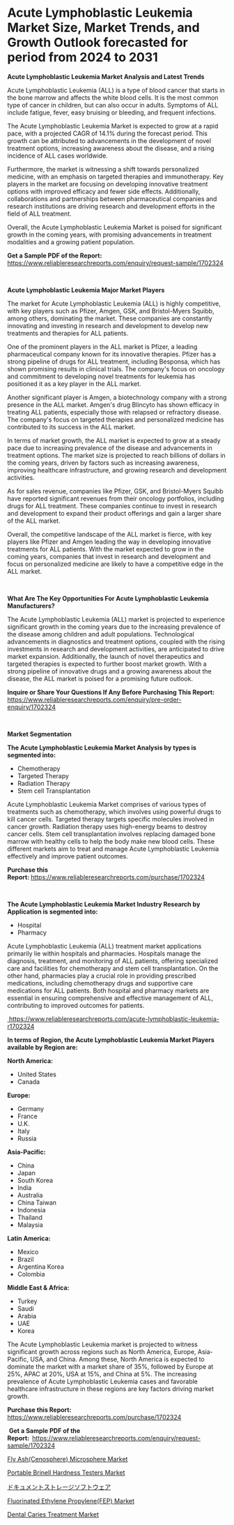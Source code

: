 <p><h1>Acute Lymphoblastic Leukemia Market Size, Market Trends, and Growth Outlook forecasted for period from 2024 to 2031</h1></p><p><strong>Acute Lymphoblastic Leukemia Market Analysis and Latest Trends</strong></p>
<p><p>Acute Lymphoblastic Leukemia (ALL) is a type of blood cancer that starts in the bone marrow and affects the white blood cells. It is the most common type of cancer in children, but can also occur in adults. Symptoms of ALL include fatigue, fever, easy bruising or bleeding, and frequent infections.</p><p>The Acute Lymphoblastic Leukemia Market is expected to grow at a rapid pace, with a projected CAGR of 14.1% during the forecast period. This growth can be attributed to advancements in the development of novel treatment options, increasing awareness about the disease, and a rising incidence of ALL cases worldwide.</p><p>Furthermore, the market is witnessing a shift towards personalized medicine, with an emphasis on targeted therapies and immunotherapy. Key players in the market are focusing on developing innovative treatment options with improved efficacy and fewer side effects. Additionally, collaborations and partnerships between pharmaceutical companies and research institutions are driving research and development efforts in the field of ALL treatment.</p><p>Overall, the Acute Lymphoblastic Leukemia Market is poised for significant growth in the coming years, with promising advancements in treatment modalities and a growing patient population.</p></p>
<p><strong>Get a Sample PDF of the Report:&nbsp;</strong> <a href="https://www.reliableresearchreports.com/enquiry/request-sample/1702324">https://www.reliableresearchreports.com/enquiry/request-sample/1702324</a></p>
<p>&nbsp;</p>
<p><strong>Acute Lymphoblastic Leukemia Major Market Players</strong></p>
<p><p>The market for Acute Lymphoblastic Leukemia (ALL) is highly competitive, with key players such as Pfizer, Amgen, GSK, and Bristol-Myers Squibb, among others, dominating the market. These companies are constantly innovating and investing in research and development to develop new treatments and therapies for ALL patients.</p><p>One of the prominent players in the ALL market is Pfizer, a leading pharmaceutical company known for its innovative therapies. Pfizer has a strong pipeline of drugs for ALL treatment, including Besponsa, which has shown promising results in clinical trials. The company's focus on oncology and commitment to developing novel treatments for leukemia has positioned it as a key player in the ALL market.</p><p>Another significant player is Amgen, a biotechnology company with a strong presence in the ALL market. Amgen's drug Blincyto has shown efficacy in treating ALL patients, especially those with relapsed or refractory disease. The company's focus on targeted therapies and personalized medicine has contributed to its success in the ALL market.</p><p>In terms of market growth, the ALL market is expected to grow at a steady pace due to increasing prevalence of the disease and advancements in treatment options. The market size is projected to reach billions of dollars in the coming years, driven by factors such as increasing awareness, improving healthcare infrastructure, and growing research and development activities.</p><p>As for sales revenue, companies like Pfizer, GSK, and Bristol-Myers Squibb have reported significant revenues from their oncology portfolios, including drugs for ALL treatment. These companies continue to invest in research and development to expand their product offerings and gain a larger share of the ALL market.</p><p>Overall, the competitive landscape of the ALL market is fierce, with key players like Pfizer and Amgen leading the way in developing innovative treatments for ALL patients. With the market expected to grow in the coming years, companies that invest in research and development and focus on personalized medicine are likely to have a competitive edge in the ALL market.</p></p>
<p>&nbsp;</p>
<p><strong>What Are The Key Opportunities For Acute Lymphoblastic Leukemia Manufacturers?</strong></p>
<p><p>The Acute Lymphoblastic Leukemia (ALL) market is projected to experience significant growth in the coming years due to the increasing prevalence of the disease among children and adult populations. Technological advancements in diagnostics and treatment options, coupled with the rising investments in research and development activities, are anticipated to drive market expansion. Additionally, the launch of novel therapeutics and targeted therapies is expected to further boost market growth. With a strong pipeline of innovative drugs and a growing awareness about the disease, the ALL market is poised for a promising future outlook.</p></p>
<p><strong>Inquire or Share Your Questions If Any Before Purchasing This Report:</strong> <a href="https://www.reliableresearchreports.com/enquiry/pre-order-enquiry/1702324">https://www.reliableresearchreports.com/enquiry/pre-order-enquiry/1702324</a></p>
<p>&nbsp;</p>
<p><strong>Market Segmentation</strong></p>
<p><strong>The Acute Lymphoblastic Leukemia Market Analysis by types is segmented into:</strong></p>
<p><ul><li>Chemotherapy</li><li>Targeted Therapy</li><li>Radiation Therapy</li><li>Stem cell Transplantation</li></ul></p>
<p><p>Acute Lymphoblastic Leukemia Market comprises of various types of treatments such as chemotherapy, which involves using powerful drugs to kill cancer cells. Targeted therapy targets specific molecules involved in cancer growth. Radiation therapy uses high-energy beams to destroy cancer cells. Stem cell transplantation involves replacing damaged bone marrow with healthy cells to help the body make new blood cells. These different markets aim to treat and manage Acute Lymphoblastic Leukemia effectively and improve patient outcomes.</p></p>
<p><strong>Purchase this Report:&nbsp;</strong><a href="https://www.reliableresearchreports.com/purchase/1702324">https://www.reliableresearchreports.com/purchase/1702324</a></p>
<p>&nbsp;</p>
<p><strong>The Acute Lymphoblastic Leukemia Market Industry Research by Application is segmented into:</strong></p>
<p><ul><li>Hospital</li><li>Pharmacy</li></ul></p>
<p><p>Acute Lymphoblastic Leukemia (ALL) treatment market applications primarily lie within hospitals and pharmacies. Hospitals manage the diagnosis, treatment, and monitoring of ALL patients, offering specialized care and facilities for chemotherapy and stem cell transplantation. On the other hand, pharmacies play a crucial role in providing prescribed medications, including chemotherapy drugs and supportive care medications for ALL patients. Both hospital and pharmacy markets are essential in ensuring comprehensive and effective management of ALL, contributing to improved outcomes for patients.</p></p>
<p><a href="https://www.reliableresearchreports.com/acute-lymphoblastic-leukemia-r1702324">&nbsp;https://www.reliableresearchreports.com/acute-lymphoblastic-leukemia-r1702324</a></p>
<p><strong>In terms of Region, the Acute Lymphoblastic Leukemia Market Players available by Region are:</strong></p>
<p>
    <p> <strong> North America: </strong>
        <ul>
            <li>United States</li>
            <li>Canada</li>
        </ul>
        </p> 
    <p> <strong> Europe: </strong>
        <ul>
            <li>Germany</li>
            <li>France</li>
            <li>U.K.</li>
            <li>Italy</li>
            <li>Russia</li>
        </ul>
        </p> 
    <p> <strong> Asia-Pacific: </strong>
        <ul>
            <li>China</li>
            <li>Japan</li>
            <li>South Korea</li>
            <li>India</li>
            <li>Australia</li>
            <li>China Taiwan</li>
            <li>Indonesia</li>
            <li>Thailand</li>
            <li>Malaysia</li>
        </ul>
        </p> 
    <p> <strong> Latin America: </strong>
        <ul>
            <li>Mexico</li>
            <li>Brazil</li>
            <li>Argentina Korea</li>
            <li>Colombia</li>
        </ul>
        </p> 
    <p> <strong> Middle East & Africa: </strong>
        <ul>
            <li>Turkey</li>
            <li>Saudi</li>
            <li>Arabia</li>
            <li>UAE</li>
            <li>Korea</li>
        </ul>
    </p>
    </p>
<p><p>The Acute Lymphoblastic Leukemia market is projected to witness significant growth across regions such as North America, Europe, Asia-Pacific, USA, and China. Among these, North America is expected to dominate the market with a market share of 35%, followed by Europe at 25%, APAC at 20%, USA at 15%, and China at 5%. The increasing prevalence of Acute Lymphoblastic Leukemia cases and favorable healthcare infrastructure in these regions are key factors driving market growth.</p></p>
<p><strong>Purchase this Report: </strong><a href="https://www.reliableresearchreports.com/purchase/1702324">https://www.reliableresearchreports.com/purchase/1702324</a></p>
<p>&nbsp;<strong>Get a Sample PDF of the Report:&nbsp;&nbsp;</strong><a href="https://www.reliableresearchreports.com/enquiry/request-sample/1702324">https://www.reliableresearchreports.com/enquiry/request-sample/1702324</a></p>
<p><strong></strong></p>
<p><p><a href="https://issuu.com/reportprime-2/docs/fly-ashcenosphere-microsphere-market-size-2030.ppt">Fly Ash(Cenosphere) Microsphere Market</a></p><p><a href="https://www.linkedin.com/pulse/analyzing-portable-brinell-hardness-testers-market-global-yeffe?trackingId=7MzCcATFy6Alp4QRLoIiDg%3D%3D">Portable Brinell Hardness Testers Market</a></p><p><a href="https://github.com/AdellaPrice2023/Market-Research-Report-List-1/blob/main/293497246829.md">ドキュメントストレージソフトウェア</a></p><p><a href="https://issuu.com/reportprime-2/docs/fluorinated-ethylene-propylenefep-market-size-2030">Fluorinated Ethylene Propylene(FEP) Market</a></p><p><a href="https://github.com/Hazelklievgspy6vdcsmu106w/Market-Research-Report-List-2/blob/main/dental-caries-treatment-market.md">Dental Caries Treatment Market</a></p></p>